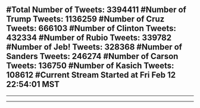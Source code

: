#Total Number of Tweets: 3394411 
#Number of Trump Tweets: 1136259
#Number of Cruz Tweets: 666103
#Number of Clinton Tweets: 432334
#Number of Rubio Tweets: 339782
#Number of Jeb! Tweets: 328368
#Number of Sanders Tweets: 246274
#Number of Carson Tweets: 136750
#Number of Kasich Tweets: 108612
#Current Stream Started at Fri Feb 12 22:54:01 MST
---
---
---
